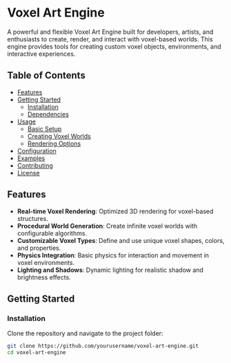 # Voxel Art Engine

A powerful and flexible Voxel Art Engine built for developers, artists, and enthusiasts to create, render, and interact with voxel-based worlds. This engine provides tools for creating custom voxel objects, environments, and interactive experiences.

## Table of Contents
- [Features](#features)
- [Getting Started](#getting-started)
  - [Installation](#installation)
  - [Dependencies](#dependencies)
- [Usage](#usage)
  - [Basic Setup](#basic-setup)
  - [Creating Voxel Worlds](#creating-voxel-worlds)
  - [Rendering Options](#rendering-options)
- [Configuration](#configuration)
- [Examples](#examples)
- [Contributing](#contributing)
- [License](#license)

## Features
- **Real-time Voxel Rendering**: Optimized 3D rendering for voxel-based structures.
- **Procedural World Generation**: Create infinite voxel worlds with configurable algorithms.
- **Customizable Voxel Types**: Define and use unique voxel shapes, colors, and properties.
- **Physics Integration**: Basic physics for interaction and movement in voxel environments.
- **Lighting and Shadows**: Dynamic lighting for realistic shadow and brightness effects.

## Getting Started

### Installation
Clone the repository and navigate to the project folder:

```bash
git clone https://github.com/yourusername/voxel-art-engine.git
cd voxel-art-engine

